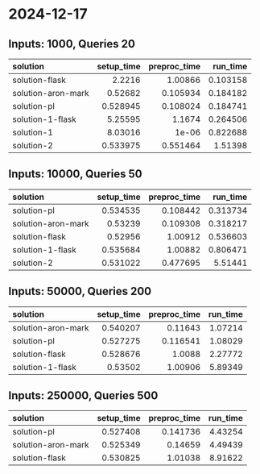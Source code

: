 # 2024-12-17

## Inputs: 1000, Queries 20

| solution           |   setup_time |   preproc_time |   run_time |
|:-------------------|-------------:|---------------:|-----------:|
| solution-flask     |     2.2216   |       1.00866  |   0.103158 |
| solution-aron-mark |     0.52682  |       0.105934 |   0.184182 |
| solution-pl        |     0.528945 |       0.108024 |   0.184741 |
| solution-1-flask   |     5.25595  |       1.1674   |   0.264506 |
| solution-1         |     8.03016  |       1e-06    |   0.822688 |
| solution-2         |     0.533975 |       0.551464 |   1.51398  |

## Inputs: 10000, Queries 50

| solution           |   setup_time |   preproc_time |   run_time |
|:-------------------|-------------:|---------------:|-----------:|
| solution-pl        |     0.534535 |       0.108442 |   0.313734 |
| solution-aron-mark |     0.53239  |       0.109308 |   0.318217 |
| solution-flask     |     0.52956  |       1.00912  |   0.536603 |
| solution-1-flask   |     0.535684 |       1.00882  |   0.806471 |
| solution-2         |     0.531022 |       0.477695 |   5.51441  |

## Inputs: 50000, Queries 200

| solution           |   setup_time |   preproc_time |   run_time |
|:-------------------|-------------:|---------------:|-----------:|
| solution-aron-mark |     0.540207 |       0.11643  |    1.07214 |
| solution-pl        |     0.527275 |       0.116541 |    1.08029 |
| solution-flask     |     0.528676 |       1.0088   |    2.27772 |
| solution-1-flask   |     0.53502  |       1.00906  |    5.89349 |

## Inputs: 250000, Queries 500

| solution           |   setup_time |   preproc_time |   run_time |
|:-------------------|-------------:|---------------:|-----------:|
| solution-pl        |     0.527408 |       0.141736 |    4.43254 |
| solution-aron-mark |     0.525349 |       0.14659  |    4.49439 |
| solution-flask     |     0.530825 |       1.01038  |    8.91622 |